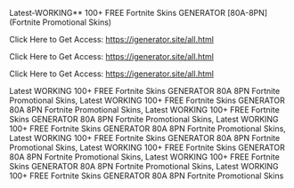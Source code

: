 Latest-WORKING** 100+ FREE Fortnite Skins GENERATOR [80A-8PN] (Fortnite Promotional Skins)

Click Here to Get Access: https://igenerator.site/all.html

Click Here to Get Access: https://igenerator.site/all.html

Click Here to Get Access: https://igenerator.site/all.html

Latest WORKING 100+ FREE Fortnite Skins GENERATOR 80A 8PN Fortnite Promotional Skins, Latest WORKING 100+ FREE Fortnite Skins GENERATOR 80A 8PN Fortnite Promotional Skins, Latest WORKING 100+ FREE Fortnite Skins GENERATOR 80A 8PN Fortnite Promotional Skins, Latest WORKING 100+ FREE Fortnite Skins GENERATOR 80A 8PN Fortnite Promotional Skins, Latest WORKING 100+ FREE Fortnite Skins GENERATOR 80A 8PN Fortnite Promotional Skins, Latest WORKING 100+ FREE Fortnite Skins GENERATOR 80A 8PN Fortnite Promotional Skins, Latest WORKING 100+ FREE Fortnite Skins GENERATOR 80A 8PN Fortnite Promotional Skins, Latest WORKING 100+ FREE Fortnite Skins GENERATOR 80A 8PN Fortnite Promotional Skins
